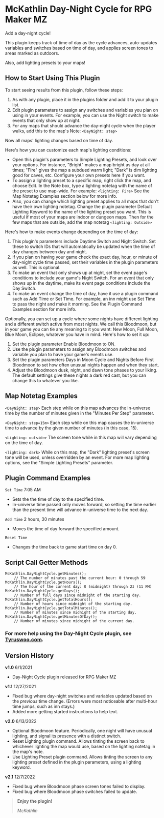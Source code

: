 # McKathlin Day-Night Cycle for RPG Maker MZ

Add a day-night cycle!

This plugin keeps track of time of day as the cycle advances, auto-updates variables and switches based on time of day, and applies screen tones to areas marked as outdoors.

Also, add lighting presets to your maps!

## How to Start Using This Plugin

To start seeing results from this plugin, follow these steps:
1. As with any plugin, place it in the plugins folder and add it to your
   plugin list.
2. Edit plugin parameters to assign any switches and variables you plan on
   using in your events. For example, you can use the Night switch to make
   events that only show up at night.
3. For any maps that should advance the day-night cycle when the player
   walks, add this to the map's Note: `<DayNight: step>`

Now all maps' lighting changes based on time of day.

Here's how you can customize each map's lighting conditions:
* Open this plugin's parameters to Simple Lighting Presets, and look over
   your options. For instance, "Bright" makes a map bright as day at all
   times; "Fire" gives the map a subdued warm light; "Dark" is dim lighting
   good for caves, etc. Configure your own presets here if you want.
* To assign a lighting preset to a specific map, right click the map, and
   choose Edit. In the Note box, type a lighting notetag with the name
   of the preset to use map-wide. For example: `<lighting: Fire>`
   See the Map Notetag Examples section below for more info.
* Also, you can change which lighting preset applies to all maps that
   don't have their own lighting notetag. Change the plugin parameter
   Default Lighting Keyword to the name of the lighting preset you want.
   This is useful if most of your maps are indoor or dungeon maps.
   Then for the few maps that are outside, add the map notetag
   `<lighting: Outside>`

Here's how to make events change depending on the time of day:
1. This plugin's parameters include Daytime Switch and Night Switch.
   Set these to switch IDs that will automatically be updated when the
   time of day changes between day and night.
2. If you plan on having your game check the exact day, hour, or minute
   of day-night cycle time passed, set their variables in the plugin
   parameters as well. This is optional.
3. To make an event that only shows up at night, set the event page's
   conditions to include your game's Night Switch. For an event that only
   shows up in the daytime, make its event page conditions include the Day
   Switch.
4. To make an event change the time of day, have it use a plugin command
   such as Add Time or Set Time. For example, an inn might use Set Time to
   pass the night and make it morning. See the Plugin Command Examples
   section for more info.

Optionally, you can set up a cycle where some nights have different
lighting and a different switch active from most nights. We call this
Bloodmoon, but in your game you can tie any meaning to it you want:
New Moon, Full Moon, Blue Moon, Eclipse, whatever you have in mind.
Here's how to set it up:
1. Set the plugin parameter Enable Bloodmoon to ON.
2. Use the plugin parameters to assign any Bloodmoon switches and variable
    you plan to have your game's events use.
3. Set the plugin parameters Days in Moon Cycle and Nights Before First
    Bloodmoon to set how often unusual nights happen and when they start.
4. Adjust the Bloodmoon dusk, night, and dawn tone phases to your liking.
    The default settings give these nights a dark red cast, but you can
    change this to whatever you like.

## Map Notetag Examples

`<DayNight: step>`
Each step while on this map advances the in-universe time by the
number of minutes given in the "Minutes Per Step" parameter.

`<DayNight: step=15m>`
Each step while on this map causes the in-universe time to advance by
the given number of minutes (in this case, 15).

`<Lighting: outside>`
The screen tone while in this map will vary depending on the time of day.

`<lighting: dark>`
While on this map, the "Dark" lighting preset's screen tone will be used,
unless overridden by an event. For more map lighting options, see the
"Simple Lighting Presets" parameter.

## Plugin Command Examples

`Set Time` 7:05 AM
* Sets the the time of day to the specified time.
* In-universe time passed only moves forward, so setting the time earlier
than the present time will advance in-universe time to the next day.

`Add Time` 2 hours, 30 minutes
* Moves the time of day forward the specified amount.

`Reset Time`
* Changes the time back to game start time on day 0.

## Script Call Getter Methods
```                                        
McKathlin.DayNightCycle.getMinutes();
    // The number of minutes past the current hour: 0 through 59
McKathlin.DayNightCycle.getHours();
    // The hour of the current day: 0 (midnight) through 23 (11 PM)
McKathlin.DayNightCycle.getDays();
    // Number of full days since midnight of the starting day.
McKathlin.DayNightCycle.getTotalHours();
    // Number of hours since midnight of the starting day.
McKathlin.DayNightCycle.getTotalMinutes();
    // Number of minutes since midnight of the starting day.
McKathlin.DayNightCycle.getMinutesOfDay();
    // Number of minutes since midnight of the current day.
```

### For more help using the Day-Night Cycle plugin, see [Tyruswoo.com](https://www.tyruswoo.com).

## Version History

**v1.0**  6/1/2021
- Day-Night Cycle plugin released for RPG Maker MZ

**v1.1**  12/27/2021
- Fixed bug where day-night switches and variables updated based on
  the _previous_ time change. (Errors were most noticeable after
  multi-hour time jumps, such as inn stays.)
- Added more getting started instructions to help text.

**v2.0**  6/13/2022
- Optional Bloodmoon feature. Periodically, one night will have
  unusual lighting, and signal its presence with a distinct switch.
- Reset Lighting plugin command. Allows tinting the screen back to
  whichever lighting the map would use, based on the lighting
  notetag in the map's note.
- Use Lighting Preset plugin command. Allows tinting the screen to
  any lighting preset defined in the plugin parameters, using a
  lighting keyword.

**v2.1** 12/7/2022
- Fixed bug where Bloodmoon phase screen tones failed to display.
- Fixed bug where Bloodmoon phase switches failed to update.

> **Enjoy the plugin!**
> 
> *McKathlin*